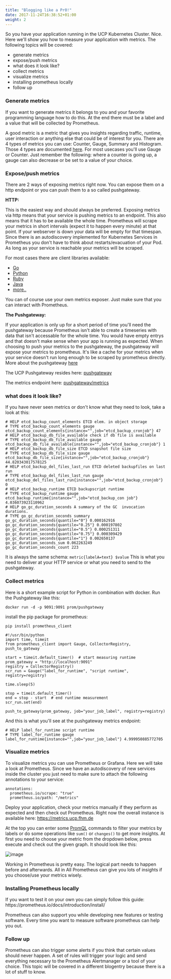 ```yaml
---
title: "Blogging like a Pr0!"
date: 2017-11-24T16:38:52+01:00
weight: 2
---
```


So you have your application running in the UCP Kubernetes Cluster. Nice. Here we'll show you how to measure your application with metrics. The following topics will be covered:

- generate metrics
- expose/push metrics
- what does it look like?
- collect metrics
- visualize metrics
- installing prometheus locally
- follow up

<h3>Generate metrics</h3>
If you want to generate metrics it belongs to you and your favorite programming language how to do this. At the end there must be a label and a value that will be collected by Prometheus.

A good metric is a metric that gives you insights regarding traffic, runtime, user interaction or anything else that could be of interest for you. There are 4 types of metrics you can use: Counter, Gauge, Summary and Histogram. Those 4 types are documented [here](https://prometheus.io/docs/concepts/metric_types/). For most usecases you'll use Gauge or Counter. Just remember the following: where a counter is going up, a gauge can also decrease or be set to a value of your choice.

<h3>Expose/push metrics</h3>
There are 2 ways of exposing metrics right now. You can expose them on a http endpoint or you can push them to a so called pushgateway.

**HTTP:**

This is the easiest way and should always be preferred. Exposing metrics via http means that your service is pushing metrics to an endpoint. This also means that it has to be available the whole time. Prometheus will scrape your metrics in short intervals (expect it to happen every minute) at that point. If your webserver is down your data will be empty for that timespan. Since there is an autodiscovery implemented for Kubernetes Services in Prometheus you don't have to think about restarts/evacuation of your Pod. As long as your service is reachable your metrics will be scraped.

For most cases there are client libraries available:

- [Go](https://github.com/prometheus/client_golang)
- [Python](https://github.com/prometheus/client_python)
- [Ruby](https://github.com/prometheus/client_ruby)
- [Java](https://github.com/prometheus/client_java)
- [more..](https://prometheus.io/docs/instrumenting/clientlibs/)

You can of course use your own metrics exposer. Just make sure that you can interact with Prometheus.

**The Pushgateway:**

If your application is only up for a short period of time you'll need the pushgateway because Prometheus isn't able to create a timeseries with data that isn't accessable for the whole time. You would have empty entrys and that doesn't make sense when your app is running as expected.
When choosing to push your metrics to the pushgateway, the pushgateway will expose your metrics to prometheus. It's like a cache for your metrics when your service doesn't run long enough to be scraped by prometheus directly.
More about the pushgateway [here](https://github.com/prometheus/pushgateway)

The UCP Pushgateway resides here: [pushgateway](https://prometheus-pushgateway.ucp.fhm.de/)

The metrics endpoint here:
[pushgateway/metrics](https://prometheus-pushgateway.ucp.fhm.de/metrics)



<h3>what does it look like?</h3>

If you have never seen metrics or don't know what they need to look, take a look at this:



```
# HELP etcd_backup_count_elements ETCD elem. in object storage
# TYPE etcd_backup_count_elements gauge
etcd_backup_count_elements{instance="",job="etcd_backup_cronjob"} 47
# HELP etcd_backup_db_file_available check if db file is available
# TYPE etcd_backup_db_file_available gauge
etcd_backup_db_file_available{instance="",job="etcd_backup_cronjob"} 1
# HELP etcd_backup_db_file_size ETCD snapshot file size
# TYPE etcd_backup_db_file_size gauge
etcd_backup_db_file_size{instance="",job="etcd_backup_cronjob"} 44.820343017578125
# HELP etcd_backup_del_files_last_run ETCD deleted backupfiles on last run
# TYPE etcd_backup_del_files_last_run gauge
etcd_backup_del_files_last_run{instance="",job="etcd_backup_cronjob"} 0
# HELP etcd_backup_runtime ETCD backupscript runtime
# TYPE etcd_backup_runtime gauge
etcd_backup_runtime{instance="",job="etcd_backup_con job"} 4.036073923110962
# HELP go_gc_duration_seconds A summary of the GC  invocation durations.
# TYPE go_gc_duration_seconds summary
go_gc_duration_seconds{quantile="0"} 0.000162916
go_gc_duration_seconds{quantile="0.25"} 0.000197802
go_gc_duration_seconds{quantile="0.5"} 0.000251311
go_gc_duration_seconds{quantile="0.75"} 0.000309429
go_gc_duration_seconds{quantile="1"} 0.002650137
go_gc_duration_seconds_sum 0.062263249
go_gc_duration_seconds_count 223
```

It is always the same schema: `metric{labelA=text} $value`
This is what you need to deliver at your HTTP service or what you need to send to the pushgateway.


<h3>Collect metrics</h3>

Here is a short example script for Python in combination with docker. Run the Pushgateway like this:

 `docker run -d -p 9091:9091 prom/pushgateway`

install the pip package for prometheus:

 `pip install prometheus_client`

```
#!/usr/bin/python
import time, timeit
from prometheus_client import Gauge, CollectorRegistry, push_to_gateway

start = timeit.default_timer()  # start measuring runtime
prom_gateway = "http://localhost:9091"
registry = CollectorRegistry()
scr_run = Gauge("label_for_runtime", "script runtime", registry=registry)

time.sleep(5)

stop = timeit.default_timer()
end = stop - start  # end runtime measurement
scr_run.set(end)

push_to_gateway(prom_gateway, job="your_job_label", registry=registry)
```

And this is what you'll see at the pushgateway metrics endpoint:
```
# HELP label_for_runtime script runtime
# TYPE label_for_runtime gauge
label_for_runtime{instance="",job="your_job_label"} 4.999950885772705
```

<h3>Visualize metrics</h3>
To visualize metrics you can use Prometheus or Grafana. Here we will take a look at Prometheus. Since we have an autodiscovery of new services inside the cluster you just need to make sure to attach the following annotations to your service:

```
annotations:
  prometheus.io/scrape: "true"
  prometheus.io/path: "/metrics"
```

Deploy your application, check your metrics manually if they perform as expected and then check out Prometheus. Right now the overall instance is available here:
https://metrics.ucp.fhm.de

At the top you can enter some [PromQL](https://prometheus.io/docs/querying/basics/) commands to filter your metrics by labels or do some operations like `sum()` or `changes()` to get more insights.
At first you need to choose your metric from the dropdown below, press execute and check out the given graph. 
It should look like this:

![image](https://www.robustperception.io/wp-content/uploads/2017/04/Screen-Shot-2017-04-06-at-11.52.04.png)

Working in Prometheus is pretty easy. The logical part needs to happen before and afterwards. All in All Prometheus can give you lots of insights if you choose/use your metrics wisely.

<h3>Installing Prometheus locally</h3>
If you want to test it on your own you can simply follow this guide:
https://prometheus.io/docs/introduction/install/

Prometheus can also support you while developing new features or testing software. Every time you want to measure software prometheus can help you out. 

<h3>Follow up</h3>

Prometheus can also trigger some alerts if you think that certain values should never happen. A set of rules will trigger your logic and send everything necessary to the Prometheus Alertmanager or a tool of your choice. This topic will be covered in a different blogentry because there is a lot of stuff to know.
